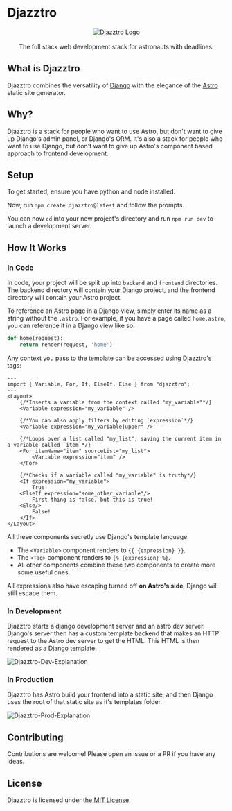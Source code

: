 <!-- Disables the inline html warning -->
<!-- markdownlint-disable MD030 MD033 -->

# Djazztro

<p align="center">
<img src="https://user-images.githubusercontent.com/25644444/201508399-c98f41ab-3790-4c20-b82c-5b47ff3370f2.png" alt="Djazztro Logo"/><br/><br/>
The full stack web development stack for astronauts with deadlines.
</p>

## What is Djazztro

Djazztro combines the versatility of [Django](https://www.djangoproject.com/) with the elegance of the [Astro](https://www.astro.build/) static site generator.

## Why?

Djazztro is a stack for people who want to use Astro, but don't want to give up Django's admin panel, or Django's ORM. It's also a stack for people who want to use Django, but don't want to give up Astro's component based approach to frontend development.

## Setup

To get started, ensure you have python and node installed.

Now, run `npm create djazztro@latest` and follow the prompts.

You can now `cd` into your new project's directory and run `npm run dev` to launch a development server.

## How It Works

### In Code

In code, your project will be split up into `backend` and `frontend` directories. The backend directory will contain your Django project, and the frontend directory will contain your Astro project.

To reference an Astro page in a Django view, simply enter its name as a string without the `.astro`. For example, if you have a page called `home.astro`, you can reference it in a Django view like so:

```python
def home(request):
    return render(request, 'home')
```

Any context you pass to the template can be accessed using Djazztro's tags:

```astro
---
import { Variable, For, If, ElseIf, Else } from "djazztro";
---
<Layout>
    {/*Inserts a variable from the context called "my_variable"*/}
    <Variable expression="my_variable" />

    {/*You can also apply filters by editing `expression`*/}
    <Variable expression="my_variable|upper" />

    {/*Loops over a list called "my_list", saving the current item in a variable called `item`*/}
    <For itemName="item" sourceList="my_list">
        <Variable expression="item" />
    </For>

    {/*Checks if a variable called "my_variable" is truthy*/}
    <If expression="my_variable">
        True!
    <ElseIf expression="some_other_variable"/>
        First thing is false, but this is true!
    <Else/>
        False!
    </If>
</Layout>
```

All these components secretly use Django's template language.

-   The `<Variable>` component renders to `{{ {expression} }}`.
-   The `<Tag>` component renders to `{% {expression} %}`.
-   All other components combine these two components to create more some useful ones.

All expressions also have escaping turned off **on Astro's side**, Django will still escape them.

### In Development

Djazztro starts a django development server and an astro dev server. Django's server then has a custom template backend that makes an HTTP request to the Astro dev server to get the HTML. This HTML is then rendered as a Django template.

![Djazztro-Dev-Explanation](https://user-images.githubusercontent.com/25644444/201508127-5d5d76b2-0f07-4c8c-a80a-9a0e3718104f.png)

### In Production

Djazztro has Astro build your frontend into a static site, and then Django uses the root of that static site as it's templates folder.

![Djazztro-Prod-Explanation](https://user-images.githubusercontent.com/25644444/201508342-d728a9ff-aead-4544-baa9-9de8adc9f026.png)

## Contributing

Contributions are welcome! Please open an issue or a PR if you have any ideas.

## License

Djazztro is licensed under the [MIT License](LICENSE).
